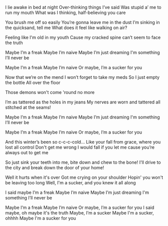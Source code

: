 I lie awake in bed at night
Over-thinking things I’ve said
Was stupid a’ me to run my mouth
What was I thinking, half-believing you care

You brush me off so easily
You’re gonna leave me in the dust
I’m sinking in the quicksand, tell me
What does it feel like walking on air?

Feeling like I'm old in my youth
Cause my cracked spine can’t seem to face the truth

Maybe I’m a freak
Maybe I’m naive
Maybe I’m just dreaming I'm something I’ll never be

Maybe I’m a freak
Maybe I’m naive
Or maybe, I’m a sucker for you

Now that we’re on the mend
I won’t forget to take my meds
So I just empty the bottle
All over the floor

Those demons won't come 'round no more

I’m as tattered as the holes in my jeans
My nerves are worn and tattered all stitched at the seams!

Maybe I’m a freak
Maybe I’m naive
Maybe I’m just dreaming I'm something I’ll never be

Maybe I’m a freak
Maybe I’m naive
Or maybe, I’m a sucker for you

And this winter’s been so c-c-c-cold...
Like your fall from grace, where you lost all control
Don't get me wrong
I would fall if you let me cause you’re always out to get me

So just sink your teeth into me, bite down and chew to the bone!
I'll drive to the city and break down the door of your home!

Well it hurts when it's over
Got me crying on your shoulder
Hopin' you won't be leaving too long
Well, I'm a sucker, and you knew it all along

I said maybe I’m a freak
Maybe I’m naive
Maybe I’m just dreaming I'm something I’ll never be

Maybe I’m a freak
Maybe I’m naive
Or maybe, I’m a sucker for you
I said maybe, oh maybe it's the truth
Maybe, I’m a sucker
Maybe I'm a sucker, ohhhh
Maybe I'm a sucker for you